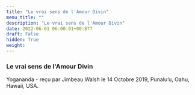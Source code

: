 ```yaml
---
title: "Le vrai sens de l'Amour Divin"
menu_title: ""
description: "Le vrai sens de l'Amour Divin"
date: 2022-06-01 06:00:01+00:877
draft: False
hidden: True
weight:
---
```

### Le vrai sens de l'Amour Divin

Yogananda - reçu par Jimbeau Walsh le 14 Octobre 2019, Punalu’u, Oahu, Hawaii, USA.



